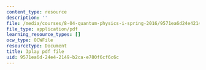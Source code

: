 ```yaml
---
content_type: resource
description: ''
file: /media/courses/8-04-quantum-physics-i-spring-2016/9571ea6d24e42149b2cae780f6cf6c6c_3368145.pdf
file_type: application/pdf
learning_resource_types: []
ocw_type: OCWFile
resourcetype: Document
title: 3play pdf file
uid: 9571ea6d-24e4-2149-b2ca-e780f6cf6c6c
---
```

